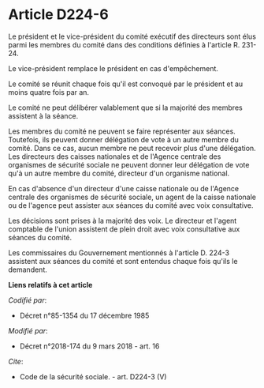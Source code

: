 # Article D224-6

Le président et le vice-président du comité exécutif des directeurs sont élus parmi les membres du comité dans des conditions
définies à l'article R. 231-24. 

Le vice-président remplace le président en cas d'empêchement. 

Le comité se réunit chaque fois qu'il est convoqué par le président et au moins quatre fois par an. 

Le comité ne peut délibérer valablement que si la majorité des membres assistent à la séance. 

Les membres du comité ne peuvent se faire représenter aux séances. Toutefois, ils peuvent donner délégation de vote à un
autre membre du comité. Dans ce cas, aucun membre ne peut recevoir plus d'une délégation. Les directeurs des caisses
nationales et de l'Agence centrale des organismes de sécurité sociale ne peuvent donner leur délégation de vote qu'à un autre
membre du comité, directeur d'un organisme national. 

En cas d'absence d'un directeur d'une caisse nationale ou de l'Agence centrale des organismes de sécurité sociale, un agent
de la caisse nationale ou de l'agence peut assister aux séances du comité avec voix consultative. 

Les décisions sont prises à la majorité des voix. Le directeur et l'agent comptable de l'union assistent de plein droit avec
voix consultative aux séances du comité. 

Les commissaires du Gouvernement mentionnés à l'article D. 224-3 assistent aux séances du comité et sont entendus chaque fois
qu'ils le demandent.

**Liens relatifs à cet article**

_Codifié par_:

  - Décret n°85-1354 du 17 décembre 1985

_Modifié par_:

  - Décret n°2018-174 du 9 mars 2018 - art. 16

_Cite_:

  - Code de la sécurité sociale. - art. D224-3 (V)
